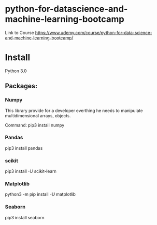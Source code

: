 # python-for-datascience-and-machine-learning-bootcamp




Link to Course https://www.udemy.com/course/python-for-data-science-and-machine-learning-bootcamp/


# Install 

Python 3.0

## Packages:

### Numpy 

This library provide for a developer everthing he needs to manipulate multidimensional arrays, objects.

Command: pip3 install numpy

### Pandas


pip3 install pandas

### scikit
pip3 install -U scikit-learn

### Matplotlib
python3 -m pip install -U matplotlib

### Seaborn
pip3  install seaborn